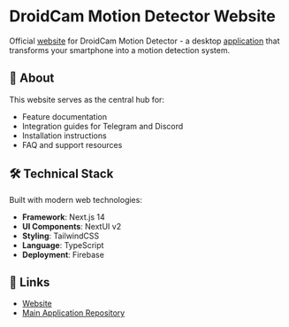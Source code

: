 # DroidCam Motion Detector Website

Official [website](https://droidcam-motion-detector.web.app/) for DroidCam Motion Detector - a desktop [application](https://github.com/SheeetFace/DroidCam-Motion-Detector-Desktop) that transforms your smartphone into a motion detection system.

## 🌟 About

This website serves as the central hub for:
- Feature documentation
- Integration guides for Telegram and Discord
- Installation instructions
- FAQ and support resources

## 🛠️ Technical Stack

Built with modern web technologies:
- **Framework**: Next.js 14
- **UI Components**: NextUI v2
- **Styling**: TailwindCSS
- **Language**: TypeScript
- **Deployment**: Firebase

## 🔗 Links
- [Website](https://droidcam-motion-detector.web.app/)
- [Main Application Repository](https://github.com/SheeetFace/DroidCam-Motion-Detector-Desktop)